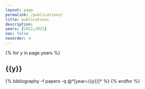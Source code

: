 ```yaml
---
layout: page
permalink: /publications/
title: publications
description: 
years: [2022,2021]
nav: false
navorder: 4
---
```


<div class="publications">

{% for y in page.years %}
  <h2 class="year">{{y}}</h2>
  {% bibliography -f papers -q @*[year={{y}}]* %}
{% endfor %}

</div>